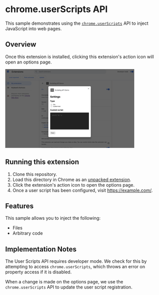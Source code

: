 # chrome.userScripts API

This sample demonstrates using the [`chrome.userScripts`](https://developer.chrome.com/docs/extensions/reference/scripting/) API to inject JavaScript into web pages.

## Overview

Once this extension is installed, clicking this extension's action icon will open an options page.

<img src="screenshot.png" height=250 alt="Screenshot showing the chrome.userScripts API demo running in Chrome.">

## Running this extension

1. Clone this repository.
2. Load this directory in Chrome as an [unpacked extension](https://developer.chrome.com/docs/extensions/mv3/getstarted/development-basics/#load-unpacked).
3. Click the extension's action icon to open the options page.
4. Once a user script has been configured, visit https://example.com/.

## Features

This sample allows you to inject the following:

- Files
- Arbitrary code

## Implementation Notes

The User Scripts API requires developer mode. We check for this by attempting to access `chrome.userScripts`, which throws an error on property access if it is disabled.

When a change is made on the options page, we use the `chrome.userScripts` API to update the user script registration.
